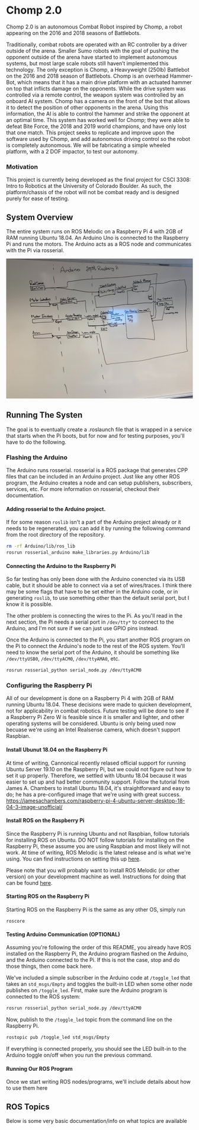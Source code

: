 # Chomp 2.0

Chomp 2.0 is an autonomous Combat Robot inspired by Chomp, a robot appearing on the 2016 and 2018 seasons of Battlebots.

Traditionally, combat robots are operated with an RC controller by a driver outside of the arena. Smaller Sumo robots with the goal of pushing the opponent outside of the arena have started to implement autonomous systems, but most large scale robots still haven’t implemented this technology. The only exception is Chomp, a Heavyweight (250lb) Battlebot on the 2016 and 2018 season of Battlebots. Chomp is an overhead Hammer-Bot, which means that it has a main drive platform with an actuated hammer on top that inflicts damage on the opponents. While the drive system was controlled via a remote control, the weapon system was controlled by an onboard AI system. Chomp has a camera on the front of the bot that allows it to detect the position of other opponents in the arena. Using this information, the AI is able to control the hammer and strike the opponent at an optimal time. This system has worked well for Chomp; they were able to defeat Bite Force, the 2018 and 2019 world champions, and have only lost that one match. This project seeks to replicate and improve upon the software used by Chomp, and add autonomous driving control so the robot is completely autonomous. We will be fabricating a simple wheeled platform, with a 2 DOF impactor, to test our autonomy. 

### Motivation

This project is currently being developed as the final project for CSCI 3308: Intro to Robotics at the University of Colorado Boulder. As such, the platform/chassis of the robot will not be combat ready and is designed purely for ease of testing.

## System Overview

The entire system runs on ROS Melodic on a Raspberry Pi 4 with 2GB of RAM running Ubuntu 18.04. An Arduino Uno is connected to the Raspberry Pi and runs the motors. The Arduino acts as a ROS node and communicates with the Pi via rosserial.

![Alt Test](docs/whiteboard_system.jpg)

## Running The Systen

The goal is to eventually create a .roslaunch file that is wrapped in a service that starts when the Pi boots, but for now and for testing purposes, you'll have to do the following.

### Flashing the Arduino

The Arduino runs rosserial. rosserial is a ROS package that generates CPP files that can be included in an Arduino project. Just like any other ROS program, the Arduino creates a node and can setup publishers, subscribers, services, etc. For more information on rosserial, checkout their documentation.

#### Adding rosserial to the Arduino project.

If for some reason ```roslib``` isn't a part of the Arduino project already or it needs to be regenerated, you can add it by running the following command from the root directory of the repository. 

```bash
rm -rf Arduino/lib/ros_lib
rosrun rosserial_arduino make_libraries.py Arduino/lib
```

#### Connecting the Arduino to the Raspberry Pi

So far testing has only been done with the Arduino conencted via its USB cable, but it should be able to connect via a set of wires/traces. I think there may be some flags that have to be set either in the Arduino code, or in generating ```roslib```, to use something other than the default serial port, but I know it is possible. 

The other problem is connecting the wires to the Pi. As you'll read in the next section, the Pi needs a serial port in ```/dev/tty*``` to connect to the Arduino, and I'm not sure if we can just use GPIO pins instead.

Once the Arduino is connected to the Pi, you start another ROS program on the Pi to connect the Arduino's node to the rest of the ROS system. You'll need to know the serial port of the Arduino, it should be something like ```/dev/ttyUSB0```, ```/dev/ttyACM0```, ```/dev/ttyAMA0```, etc.

```bash
rosrun rosserial_python serial_node.py /dev/ttyACM0
```

### Configuring the Raspberry Pi

All of our development is done on a Raspberry Pi 4 with 2GB of RAM running Ubuntu 18.04. These decisions were made to quicken development, not for applicability in combat robotics. Future testing will be done to see if a Raspberry Pi Zero W is feasible since it is smaller and lighter, and other operating systems will be considered. Ubuntu is only being used now becuase we're using an Intel Realsense camera, which doesn't support Raspbian.

#### Install Ubunut 18.04 on the Raspberry Pi

At time of writing, Cannonical recently relased official support for running Ubuntu Server 19.10 on the Raspberry Pi, but we could not figure out how to set it up properly. Therefore, we settled with Ubuntu 18.04 because it was easier to set up and had better community support. Follow the tutorial from James A. Chambers to install Ubuntu 18.04, it's straightforward and easy to do; he has a pre-configured image that we're using with great success.
https://jamesachambers.com/raspberry-pi-4-ubuntu-server-desktop-18-04-3-image-unofficial/

#### Install ROS on the Raspberry Pi

Since the Raspberry Pi is running Ubuntu and not Raspbian, follow tutorials for installing ROS on Ubuntu. DO NOT follow tutorials for installing on the Raspberry Pi, these assume you are using Raspbian and most likely will not work. At time of writing, ROS Melodic is the latest release and is what we're using. You can find instructions on setting this up [here](http://wiki.ros.org/melodic/Installation/Ubuntu).

Please note that you will probably want to install ROS Melodic (or other version) on your development machine as well. Instructions for doing that can be found [here](http://wiki.ros.org/melodic/Installation).

#### Starting ROS on the Raspberry Pi

Starting ROS on the Raspberry Pi is the same as any other OS, simply run

```
roscore
```

#### Testing Arduino Communication (OPTIONAL)

Assuming you're following the order of this README, you already have ROS installed on the Raspberry Pi, the Arduino program flashed on the Arduino, and the Arduino connected to the Pi. If this is not the case, stop and do those things, then come back here.

We've included a simple subscriber in the Arduino code at ```/toggle_led``` that takes an ```std_msgs/Empty``` and toggles the built-in LED when some other node publishes on ```/toggle_led```. First, make sure the Arduino program is connected to the ROS system:

```bash
rosrun rosserial_python serial_node.py /dev/ttyACM0
```

Now, publish to the ```/toggle_led``` topic from the command line on the Raspberry Pi.

```bash
rostopic pub /toggle_led std_msgs/Empty
```

If everything is connected properly, you should see the LED built-in to the Arduino toggle on/off when you run the previous command.

#### Running Our ROS Program

Once we start writing ROS nodes/programs, we'll include details about how to use them here

## ROS Topics

Below is some very basic documentation/info on what topics are available


